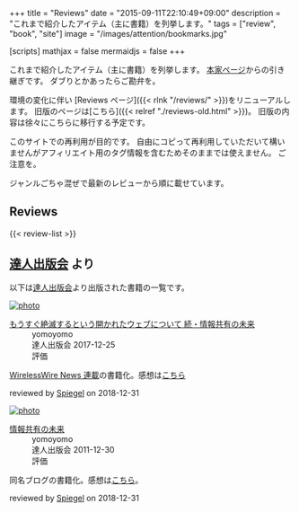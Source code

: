 +++
title = "Reviews"
date = "2015-09-11T22:10:49+09:00"
description = "これまで紹介したアイテム（主に書籍）を列挙します。"
tags = ["review", "book", "site"]
image = "/images/attention/bookmarks.jpg"

[scripts]
  mathjax = false
  mermaidjs = false
+++

これまで紹介したアイテム（主に書籍）を列挙します。
[本家ページ](https://baldanders.info/spiegel/archive/reviews.shtml)からの引き継ぎです。
ダブりとかあったらご勘弁を。

環境の変化に伴い [Reviews ページ]({{< rlnk "/reviews/" >}})をリニューアルします。
旧版のページは[こちら]({{< relref "./reviews-old.html" >}})。
旧版の内容は徐々にこちらに移行する予定です。

このサイトでの再利用が目的です。
自由にコピって再利用していただいて構いませんがアフィリエイト用のタグ情報を含むためそのままでは使えません。
ご注意を。

ジャンルごちゃ混ぜで最新のレビューから順に載せています。

## Reviews

{{< review-list >}}

## [達人出版会] より

[達人出版会]: https://tatsu-zine.com/

以下は[達人出版会]より出版された書籍の一覧です。

<div class="hreview" >
	<div class="photo"><a class="item url" href="https://tatsu-zine.com/books/infoshare2"><img src="https://tatsu-zine.com/images/books/877/cover_s.jpg" alt="photo"></a></div>
    <dl class="fn">
      <dt><a href="https://tatsu-zine.com/books/infoshare2">もうすぐ絶滅するという開かれたウェブについて 続・情報共有の未来</a></dt>
      <dd>yomoyomo</dd>
      <dd>達人出版会 2017-12-25</dd>
      <dd>評価&nbsp;<abbr class="rating fa-sm" title="4">
        <i class="fas fa-star"></i>
        <i class="fas fa-star"></i>
        <i class="fas fa-star"></i>
        <i class="fas fa-star"></i>
        <i class="far fa-star"></i>
      </abbr></dd>
    </dl>
    <p class="description"><a href="https://wirelesswire.jp/author/yomoyomo/">WirelessWire News 連載</a>の書籍化。感想は<a href="/remark/2019/01/infoshare2/">こちら</a></p>
	<p class="powered-by" >reviewed by <a href='#maker' class='reviewer'>Spiegel</a> on <abbr class="dtreviewed">2018-12-31</abbr></p>
</div>

<div class="hreview" >
	<div class="photo"><a class="item url" href="https://tatsu-zine.com/books/infoshare"><img src="https://tatsu-zine.com/images/books/15/cover_s.jpg" alt="photo"></a></div>
    <dl class="fn">
      <dt><a href="https://tatsu-zine.com/books/infoshare">情報共有の未来</a></dt>
      <dd>yomoyomo</dd>
      <dd>達人出版会 2011-12-30</dd>
      <dd>評価&nbsp;<abbr class="rating fa-sm" title="4">
        <i class="fas fa-star"></i>
        <i class="fas fa-star"></i>
        <i class="fas fa-star"></i>
        <i class="fas fa-star"></i>
        <i class="far fa-star"></i>
      </abbr></dd>
    </dl>
    <p class="description">同名ブログの書籍化。感想は<a href="https://baldanders.info/blog/000611/">こちら</a>。</p>
    <p class="powered-by" >reviewed by <a href='#maker' class='reviewer'>Spiegel</a> on <abbr class="dtreviewed">2018-12-31</abbr></p>
</div>
